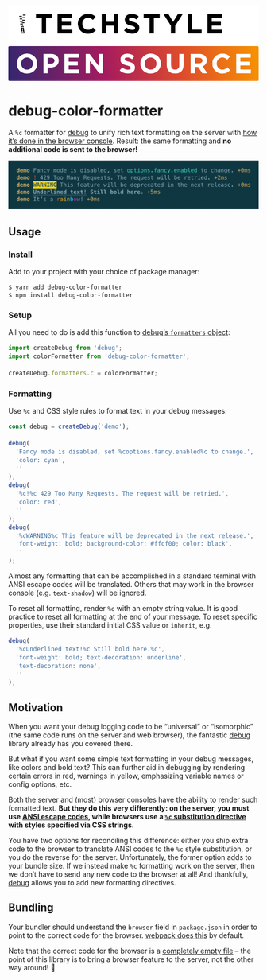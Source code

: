 ![TechStyle Open Source](./tfg_os@2x.png)

# debug-color-formatter

A `%c` formatter for [debug][] to unify rich text formatting on the server with
[how it’s done in the browser console][browser]. Result: the same formatting and
**no additional code is sent to the browser!**

![screenshot](./demo.png)

## Usage

### Install

Add to your project with your choice of package manager:

```console
$ yarn add debug-color-formatter
$ npm install debug-color-formatter
```

### Setup

All you need to do is add this function to [debug’s `formatters`
object][formatters]:

```js
import createDebug from 'debug';
import colorFormatter from 'debug-color-formatter';

createDebug.formatters.c = colorFormatter;
```

### Formatting

Use `%c` and CSS style rules to format text in your debug messages:

```js
const debug = createDebug('demo');

debug(
  'Fancy mode is disabled, set %coptions.fancy.enabled%c to change.',
  'color: cyan',
  ''
);
debug(
  '%c!%c 429 Too Many Requests. The request will be retried.',
  'color: red',
  ''
);
debug(
  '%cWARNING%c This feature will be deprecated in the next release.',
  'font-weight: bold; background-color: #ffcf00; color: black',
  ''
);
```

Almost any formatting that can be accomplished in a standard terminal with ANSI
escape codes will be translated. Others that may work in the browser console
(e.g. `text-shadow`) will be ignored.

To reset all formatting, render `%c` with an empty string value. It is good
practice to reset all formatting at the end of your message. To reset specific
properties, use their standard initial CSS value or `inherit`, e.g.

```js
debug(
  '%cUnderlined text!%c Still bold here.%c',
  'font-weight: bold; text-decoration: underline',
  'text-decoration: none',
  ''
);
```

## Motivation

When you want your debug logging code to be “universal” or “isomorphic” (the
same code runs on the server and web browser), the fantastic [debug][] library
already has you covered there.

But what if you want some simple text formatting in your debug messages, like
colors and bold text? This can further aid in debugging by rendering certain
errors in red, warnings in yellow, emphasizing variable names or config options,
etc.

Both the server and (most) browser consoles have the ability to render such
formatted text. **But they do this very differently: on the server, you must use
[ANSI escape codes][ansi], while browsers use a [`%c` substitution
directive][browser] with styles specified via CSS strings.**

You have two options for reconciling this difference: either you ship extra code
to the browser to translate ANSI codes to the `%c` style substitution, or you do
the reverse for the server. Unfortunately, the former option adds to your bundle
size. If we instead make `%c` formatting work on the server, then we don’t have
to send any new code to the browser at all! And thankfully, [debug][] allows you
to add new formatting directives.

## Bundling

Your bundler should understand the `browser` field in `package.json` in order to
point to the correct code for the browser.
[webpack does this](https://webpack.js.org/configuration/resolve/#resolvemainfields)
by default.

Note that the correct code for the browser is a
[completely empty file](./src/browser.js) – the point of this library is to
bring a browser feature to the server, not the other way around! 🙂

[debug]: https://github.com/visionmedia/debug
[formatters]: https://github.com/visionmedia/debug#custom-formatters
[browser]:
  https://developer.mozilla.org/en-US/docs/Web/API/console#Styling_console_output
[ansi]: https://en.wikipedia.org/wiki/ANSI_escape_code
